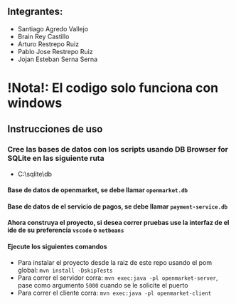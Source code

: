 ## Integrantes:
- Santiago Agredo Vallejo
- Brain Rey Castillo
- Arturo Restrepo Ruiz
- Pablo Jose Restrepo Ruiz
- Jojan Esteban Serna Serna

# !Nota!: El codigo solo funciona con windows
## Instrucciones de uso

### Cree las bases de datos con los scripts usando DB Browser for SQLite en las siguiente ruta
- C:\sqlite\db
#### Base de datos de openmarket, se debe llamar `openmarket.db`
#### Base de datos de el servicio de pagos, se debe llamar `payment-service.db`

#### Ahora construya el proyecto, si desea correr pruebas use la interfaz de el ide de su preferencia `vscode` o `netbeans`

#### Ejecute los siguientes comandos

- Para instalar el proyecto desde la raiz de este repo usando el pom global: `mvn install -DskipTests`
- Para correr el servidor corra: `mvn exec:java -pl openmarket-server`, pase como argumento `5000` cuando se le solicite el puerto
- Para correr el cliente corra: `mvn exec:java -pl openmarket-client`

